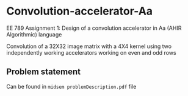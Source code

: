 # Convolution-accelerator-Aa
EE 789 Assignment 1: Design of a convolution accelerator in Aa (AHIR Algorithmic) language

Convolution of a 32X32 image matrix with a 4X4 kernel using two independently working accelerators working on even and odd rows

## Problem statement
Can be found in ```midsem problemDescription.pdf``` file



